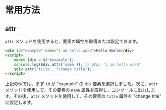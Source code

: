 # 常用方法

## attr

`attr` メソッドを使用すると、要素の属性を取得または設定できます。

```html
<div id="example" name="i am hello word">Hello World</div>
<script>
    const $div = $('#example');
    console.log($div.attr('name')); // 输出: "i am hello word"
    $div.attr('title', "change title");
</script>
```

上記の例では、まず `id` が "example" の `div` 要素を選択しました。次に、`attr` メソッドを使用して、その要素の `name` 属性を取得し、コンソールに出力します。その後、`attr` メソッドを使用して、その要素の `title` 属性を "change title" に設定します。